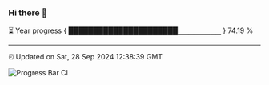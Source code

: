 ### Hi there 👋

⏳ Year progress { ██████████████████████▁▁▁▁▁▁▁▁ } 74.19 %

---

⏰ Updated on Sat, 28 Sep 2024 12:38:39 GMT

![Progress Bar CI](https://github.com/ZhaoGui/ZhaoGui/workflows/Progress%20Bar%20CI/badge.svg)
